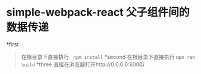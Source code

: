 # simple-webpack-react 父子组件间的数据传递
*first 
>在根目录下直接执行
    ```npm install```
*second
>在根目录下直接执行
    ```npm run build```
*three
>直接在浏览器打开http://0.0.0.0:8000/
